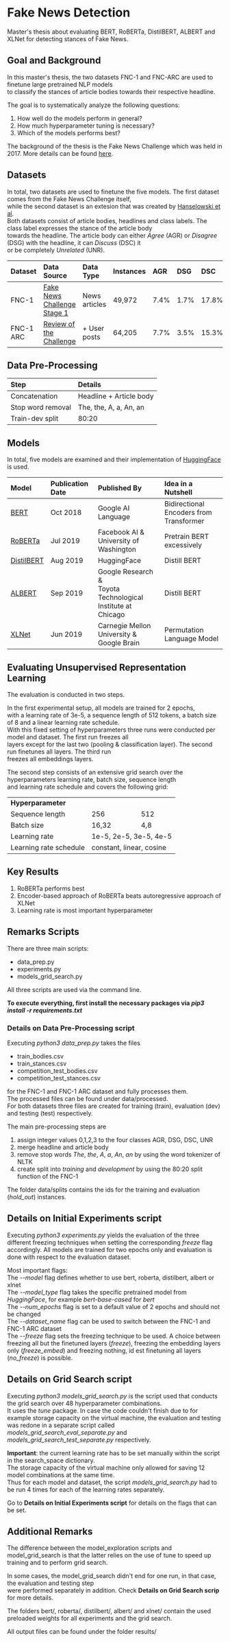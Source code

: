 # Fake News Detection
Master's thesis about evaluating BERT, RoBERTa, DistilBERT, ALBERT and XLNet for detecting stances of Fake News.

## Goal and Background
In this master's thesis, the two datasets FNC-1 and FNC-ARC are used to finetune large pretrained NLP models  
to classify the stances of article bodies towards their respective headline. 

The goal is to systematically analyze the following questions: 
1. How well do the models perform in general?
2. How much hyperparameter tuning is necessary?
3. Which of the models performs best? 

The background of the thesis is the Fake News Challenge which was held in 2017. More details can be found [here](http://www.fakenewschallenge.org/). 

## Datasets
In total, two datasets are used to finetune the five models. The first dataset comes from the Fake News Challenge itself,   
while the second dataset is an extesion that was created by [Hanselowski et al](https://arxiv.org/pdf/1806.05180.pdf).  
Both datasets consist of article bodies, headlines and class labels. The class label expresses the stance of the article body  
towards the headline. The article body can either *Agree* (AGR) or *Disagree* (DSG) with the headline, it can *Discuss* (DSC) it  
or be completely *Unrelated* (UNR). 

| Dataset | Data Source | Data Type | Instances | AGR | DSG | DSC | UNR | 
| :------ | :---------- | :-------- | :-------- | :---| :-- | :-- | :-- |
| FNC-1 | [Fake News Challenge Stage 1](https://github.com/FakeNewsChallenge/fnc-1/tree/29d473af2d15278f0464d5e41e4cbe7eb58231f2)| News articles | 49,972 | 7.4% | 1.7% | 17.8% | 73.1% |
| FNC-1 ARC | [Review of the Challenge](https://github.com/UKPLab/coling2018_fake-news-challenge/tree/master/data/fnc-1/corpora/FNC_ARC) | + User posts | 64,205 | 7.7% | 3.5% | 15.3% | 73.5% |

## Data Pre-Processing
| Step | Details |
| :--- | :------ |
| Concatenation | Headline + Article body | 
| Stop word removal   | The, the, A, a, An, an |
| Train-dev split | 80:20 |

## Models
In total, five models are examined and their implementation of [HuggingFace](https://huggingface.co/transformers/) is used.  

| Model | Publication Date | Published By | Idea in a Nutshell
| :---- | :--------------- | :----------- | :-------------- |
| [BERT](https://arxiv.org/pdf/1810.04805.pdf)  | Oct 2018 | Google AI Language | Bidirectional Encoders from Transformer |
| [RoBERTa](https://arxiv.org/pdf/1907.11692.pdf)   | Jul 2019 | Facebook AI &<br>University of Washington | Pretrain BERT excessively |
| [DistilBERT](https://arxiv.org/pdf/1910.01108.pdf) | Aug 2019 | HuggingFace | Distill BERT |
| [ALBERT](https://arxiv.org/pdf/1909.11942.pdf) | Sep 2019 | Google Research &<br>Toyota Technological Institute at Chicago | Distill BERT |
| [XLNet](https://arxiv.org/pdf/1906.08237.pdf) | Jun 2019 | Carnegie Mellon University &<br>Google Brain | Permutation Language Model |

## Evaluating Unsupervised Representation Learning
The evaluation is conducted in two steps.  

In the first experimental setup, all models are trained for 2 epochs,  
with a learning rate of 3e-5, a sequence length of 512 tokens, a batch size of 8 and a linear learning rate schedule.  
With this fixed setting of hyperparameters three runs were conducted per model and dataset. The first run freezes all  
layers except for the last two (pooling & classification layer). The second run finetunes all layers. The third run  
freezes all embeddings layers. 

The second step consists of an extensive grid search over the hyperparameters learning rate, batch size, sequence length  
and learning rate schedule and covers the following grid: 

<table>
  <tr>
    <td colspan="5"><b>Hyperparameter</b></td>
  </tr>
  <tr>
    <td>Sequence length</td>
 <td  colspan="2">256</td>
<td  colspan="2">512</td>
  </tr>
  <tr>
    <td>Batch size</td>
<td  colspan="2">16,32</td>
<td  colspan="2">4,8</td>
  </tr>
  <tr>
    <td>Learning rate</td>
<td  colspan="4">1e-5, 2e-5, 3e-5, 4e-5</td>
  </tr>
  <tr>
    <td>Learning rate schedule</td>
    <td  colspan="4">constant, linear, cosine </td>
  </tr>
</table>

## Key Results
1. RoBERTa performs best
2. Encoder-based approach of RoBERTa beats autoregressive approach of XLNet
3. Learning rate is most important hyperparameter

## Remarks Scripts
There are three main scripts:
* data_prep.py
* experiments.py
* models_grid_search.py

All three scripts are used via the command line.  

**To execute everything, first install the necessary packages via 
*pip3 install -r requirements.txt***

### Details on Data Pre-Processing script
Executing *python3 data_prep.py* takes the files
- train_bodies.csv
- train_stances.csv
- competition_test_bodies.csv
- competition_test_stances.csv  

for the FNC-1 and FNC-1 ARC dataset and fully processes them.  
The processed files can be found under data/processed.    
For both datasets three files are created for training (train), evaluation (dev) and testing (test) respectively.

The main pre-processing steps are
1. assign integer values 0,1,2,3 to the four classes AGR, DSG, DSC, UNR
2. merge headline and article body
3. remove stop words *The*, *the*, *A*, *a*, *An*, *an* by using the word tokenizer of NLTK
4. create split into  *training* and *development* by using the 80:20 split function of the FNC-1  

The folder data/splits contains the ids for the training and evaluation (*hold_out*) instances.

## Details on Initial Experiments script
Executing *python3 experiments.py* yields the evaluation of the three different freezing techniques when setting the corresponding *freeze* flag accordingly. All models are trained for two epochs only and evaluation is done 
with respect to the evaluation dataset.  

Most important flags:  
The *--model* flag defines whether to use bert, roberta, distilbert, albert or xlnet  
The *--model_type* flag takes the specific pretrained model from *HuggingFace*, for example *bert-base-cased* for *bert*  
The *--num_epochs* flag is set to a default value of 2 epochs and should not be changed  
The *--dataset_name* flag can be used to switch between the FNC-1 and FNC-1 ARC dataset  
The *--freeze* flag sets the freezing technique to be used. A choice between freezing all but the finetuned layers (*freeze*), freezing the embedding layers only (*freeze_embed*) and freezing nothing, id est finetuning all layers (*no_freeze*) is possible. 

## Details on Grid Search script
Executing *python3 models_grid_search.py* is the script used that conducts the grid search over 48 hyperparameter combinations.  
It uses the *tune* package. In case the code couldn't finish due to for example storage capacity on the virtual machine, the evaluation and testing was redone in a separate script called *models_grid_search_eval_separate.py* and *models_grid_search_test_separate.py* respectively.  

**Important**: the current learning rate has to be set manually within the script in the search_space dictionary.  
The storage capacity of the virtual machine only allowed for saving 12 model combinations at the same time.  
Thus for each model and dataset, the script *models_grid_search.py* had to be run 4 times for each of the learning rates separately.  

Go to **Details on Initial Experiments script** for details on the flags that can be set. 

## Additional Remarks
The difference between the model_exploration scripts and model_grid_search is that 
the latter relies on the use of tune to speed up training and to perform grid search.    

In some cases, the model_grid_search didn't end for one run, in that case, the evaluation and testing step  
were performed separately in addition. Check **Details on Grid Search scrip** for more details.  

The folders bert/, roberta/, distilbert/, albert/ and xlnet/ contain the used preloaded weights for all experiments and the grid search.  

All output files can be found under the folder results/  
